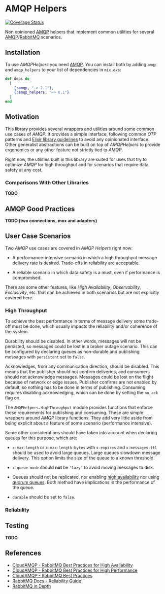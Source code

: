 # AMQP Helpers

[![Coverage Status](https://coveralls.io/repos/github/kantox/amqp_helpers/badge.svg?branch=main&t=VbtrhR)](https://coveralls.io/github/kantox/amqp_helpers?branch=main)

Non opinioned [AMQP](https://github.com/pma/amqp) helpers that implement common
utilities for several [AMQP](https://www.amqp.org/)/[RabbitMQ](https://www.rabbitmq.com/)
scenarios.

## Installation

To use _AMQPHelpers_ you need [AMQP](https://github.com/pma/amqp). You can
install both by adding `amqp` and `amqp_helpers` to your list of dependencies in
`mix.exs`:

```elixir
def deps do
  [
    {:amqp, "~> 2.1"},
    {:amqp_helpers, "~> 0.1"}
  ]
end
```

## Motivation

This library provides several wrappers and utilities around some common use
cases of _AMQP_. It provides a simple interface, following common _OTP_ patterns
and [Elixir library guidelines](https://hexdocs.pm/elixir/master/library-guidelines.html)
to avoid any opinionated interface. Other generalist abstractions can be built
on top of _AMQPHelpers_ to provide ergonomics or any other feature not strictly
tied to _AMQP_.

Right now, the utilities built in this library are suited for uses that try to
optimize _AMQP_ for high throughput and for scenarios that require data safety
at any cost.

### Comparisons With Other Libraries

**TODO**

## AMQP Good Practices

**TODO (two connections, mox and adapters)**

## User Case Scenarios

Two _AMQP_ use cases are covered in _AMQP Helpers_ right now:

- A performance-intensive scenario in which a high throughput message delivery
  rate is desired. Trade-offs in reliability are acceptable.

- A reliable scenario in which data safety is a must, even if performance is
  compromised.

There are some other features, like _High Availability_, _Observability_,
_Exclusivity_, etc. that can be achieved in both scenarios but are not
explicitly covered here.

### High Throughput

To achieve the best performance in terms of message delivery some trade-off must
be done, which usually impacts the reliability and/or coherence of the system.

Durability should be disabled. In other words, messages will not be persisted,
so messages could be lost in a broker outage scenario. This can be configured by
declaring queues as non-durable and publishing messages with `persistent` set to
`false`.

Acknowledges, from any communication direction, should be disabled. This means
that the publisher should not confirm deliveries, and consumers should not
acknowledge messages. Messages could be lost on the flight because of network or
edge issues. Publisher confirms are not enabled by default, so nothing has to be
done in terms of publishing. Consuming requires disabling acknowledging, which
can be done by setting the `no_ack` flag on.

The `AMQPHelpers.HighThroughput` module provides functions that enforce these
requirements for publishing and consuming. These are simple wrappers around
_AMQP_ library functions. They add very little aside from being explicit about
a feature of some scenario (performance intensive).

Some other considerations should have taken into account when declaring queues
for this purpose, which are:

- `x-max-length` or `x-max-length-bytes` with `x-expires` and `x-messages-ttl`
  should be used to avoid large queues. Large queues slowdown message delivery.
  This option limits the size of the queue to a known threshold.

- `x-queue-mode` should **not** be `"lazy"` to avoid moving messages to disk.

- Queues should not be replicated, nor enabling [high availability](https://www.rabbitmq.com/ha.html)
  nor using [quorum queues](https://www.rabbitmq.com/quorum-queues.html). Both
  method have implications in the performance of the queue.

- `durable` should be set to `false`.

### Reliability

## Testing

**TODO**

## References

- [CloudAMQP - RabbitMQ Best Practices for High Availability](https://www.cloudamqp.com/blog/part3-rabbitmq-best-practice-for-high-availability.html)
- [CloudAMQP - RabbitMQ Best Practices for High Performance](https://www.cloudamqp.com/blog/part2-rabbitmq-best-practice-for-high-performance.html)
- [CloudAMQP - RabbitMQ Best Practices](https://www.cloudamqp.com/blog/part1-rabbitmq-best-practice.html)
- [RabbitMQ Docs - Reliability Guide](https://www.rabbitmq.com/reliability.html)
- [RabbitMQ in Depth](https://www.manning.com/books/rabbitmq-in-depth)
